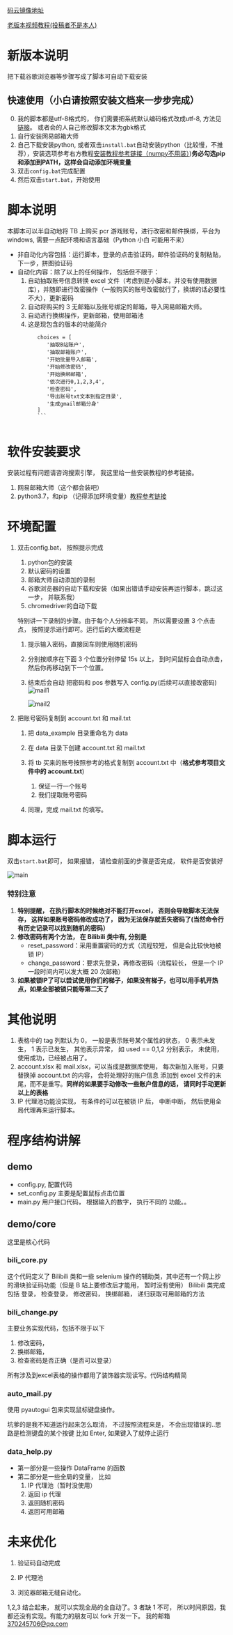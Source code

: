 [码云镜像地址](https://gitee.com/alonglyn_0/PCR-AutoChangePassword)

[老版本视频教程(投稿者不是本人)](https://b23.tv/0c4Aok)
# 新版本说明
把下载谷歌浏览器等步骤写成了脚本可自动下载安装


## 快速使用（小白请按照安装文档来一步步完成）

0. 我的脚本都是utf-8格式的， 你们需要把系统默认编码格式改成utf-8, 方法见[链接](https://jingyan.baidu.com/article/25648fc1471e6a9191fd002e.html)。 或者会的人自己修改脚本文本为gbk格式
1. 自行安装网易邮箱大师
2. 自己下载安装python, 或者双击`install.bat`自动安装python（比较慢，不推荐），安装选项参考右方教程[安装教程参考链接（numpy不用装）](https://blog.csdn.net/yedaqiang/article/details/99681487))**务必勾选pip和添加到PATH，这样会自动添加环境变量**
3. 双击`config.bat`完成配置
4. 然后双击`start.bat`，开始使用


# 脚本说明

本脚本可以半自动地将 TB 上购买 pcr 游戏账号，进行改密和邮件换绑，平台为 windows, 需要一点配环境和语言基础（Python 小白 可能用不来）

- 非自动化内容包括：运行脚本，登录的点击验证码，邮件验证码的复制粘贴，下一步，拼图验证码
- 自动化内容：除了以上的任何操作， 包括但不限于：
  1. 自动抽取账号信息转换 excel 文件（考虑到是小脚本，并没有使用数据库），并随即进行改密操作（一般购买的账号改密就行了，换绑的话必要性不大），更新密码
  2. 自动将购买的 3 无邮箱以及账号绑定的邮箱，导入网易邮箱大师。
  3. 自动进行换绑操作，更新邮箱，使用邮箱池
  4. 这是现包含的版本的功能简介
      ```python3
         choices = [
            '抽取B站账户',
            '抽取邮箱账户',
            '开始批量导入邮箱',
            '开始修改密码',
            '开始换绑邮箱',
            '依次进行0,1,2,3,4',
            '检查密码',
            '导出账号txt文本到指定目录',
            '生成gmail邮箱分身'
         ]
         ```


# 软件安装要求
安装过程有问题请咨询搜索引擎， 我这里给一些安装教程的参考链接。

1. 网易邮箱大师（这个都会装吧）
2. python3.7，和pip （记得添加环境变量）[教程参考链接](https://blog.csdn.net/yedaqiang/article/details/99681487)

# 环境配置

1. 双击config.bat， 按照提示完成
   1. python包的安装
   2. 默认密码的设置
   3. 邮箱大师自动添加的录制
   4. 谷歌浏览器的自动下载和安装（如果出错请手动安装再运行脚本，跳过这一步， 并联系我）
   5. chromedriver的自动下载

   特别讲一下录制的步骤。由于每个人分辨率不同， 所以需要设置 3 个点击点， 按照提示进行即可。运行后的大概流程是

   1. 提示输入密码，直接回车则使用随机密码
   1. 分别按顺序在下面 3 个位置分别停留 15s 以上， 到时间鼠标会自动点击， 然后你再移动到下一个位置。
   1. 结束后会自动 把密码和 pos 参数写入 config.py(后续可以直接改密码)
      ![mail1](https://gitee.com/alonglyn_0/PCR-AutoChangePassword/raw/master/pictures/mail1.png)

      ![mail2](https://gitee.com/alonglyn_0/PCR-AutoChangePassword/raw/master/pictures/mail2.png)


2. 把账号密码复制到 account.txt 和 mail.txt
   1. 把 data_example 目录重命名为 data
   2. 在 data 目录下创建 account.txt 和 mail.txt
   3. 将 tb 买来的账号按照参考的格式复制到 account.txt 中（**格式参考项目文件中的 account.txt**)
      1. 保证一行一个账号
      2. 我们提取账号密码

   4. 同理，完成 mail.txt 的填写。

# 脚本运行

双击`start.bat`即可， 如果报错， 请检查前面的步骤是否完成， 软件是否安装好

![main](https://gitee.com/alonglyn_0/PCR-AutoChangePassword/raw/master/pictures/main.jpg)

### 特别注意
1. **特别提醒， 在执行脚本的时候绝对不能打开excel， 否则会导致脚本无法保存， 这样如果账号密码修改成功了， 因为无法保存就丢失密码了(当然命令行有历史记录可以找到随机的密码）**
2. **修改密码有两个方法， 在 Bilibili 类中有, 分别是**
   - reset_password：采用重置密码的方式（流程较短， 但是会比较快地被锁 IP）
   - change_password：要求先登录，再修改密码（流程较长， 但是一个 IP 一段时间内可以发大概 20 次邮箱）
3. **如果被锁IP了可以尝试使用你们的梯子，如果没有梯子，也可以用手机开热点，如果全部被锁只能等第二天了**
# 其他说明

1. 表格中的 tag 列默认为 0， 一般是表示账号某个属性的状态， 0 表示未发生， 1 表示已发生， 其他表示异常， 如 used == 0,1,2 分别表示， 未使用，使用成功，已经被占用了。
1. account.xlsx 和 mail.xlsx，可以当成是数据库使用， 每次新加入账号，只要替换掉 account.txt 的内容， 会将处理好的账户信息 添加到 excel 文件的末尾，而不是重写。**同样的如果要手动修改一些账户信息的话， 请同时手动更新以上的表格**
1. IP 代理池功能没实现， 有条件的可以在被锁 IP 后， 中断中断， 然后使用全局代理再来运行脚本。

# 程序结构讲解

## demo

- config.py, 配置代码
- set_config.py 主要是配置鼠标点击位置
- main.py 用户接口代码， 根据输入的数字， 执行不同的 功能。。

## demo/core

这里是核心代码

### bili_core.py

这个代码定义了 Bilibili 类和一些 selenium 操作的辅助类，其中还有一个网上抄的滑块验证码功能（但是 B 站上要修改后才能用， 暂时没有使用）
Bilibili 类完成包括 登录， 检查登录， 修改密码， 换绑邮箱， 递归获取可用邮箱的方法

### bili_change.py

主要业务实现代码，包括不限于以下
1. 修改密码，
2. 换绑邮箱，
3. 检查密码是否正确（是否可以登录）

所有涉及到excel表格的操作都用了装饰器实现读写。代码结构精简

### auto_mail.py

使用 pyautogui 包来实现鼠标键盘操作。

坑爹的是我不知道运行起来怎么取消， 不过按照流程来是， 不会出现错误的..思路是检测键盘的某个按键 比如 Enter, 如果键入了就停止运行

### data_help.py

- 第一部分是一些操作 DataFrame 的函数
- 第二部分是一些全局的变量， 比如
  1. IP 代理池（暂时没使用）
  1. 返回 ip 代理
  1. 返回随机密码
  1. 返回可用邮箱

# 未来优化

1. 验证码自动完成

2. IP 代理池

3. 浏览器邮箱无缝自动化。

1,2,3 结合起来， 就可以实现全局的全自动了。3 者缺 1 不可， 所以时间原因，我都还没有实现。有能力的朋友可以 fork 开发一下。
我的邮箱 370245706@qq.com
